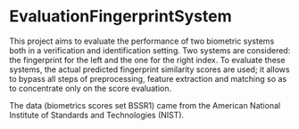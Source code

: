 # EvaluationFingerprintSystem

This project aims to evaluate the performance of two biometric systems both in a verification and
identification setting. Two systems are considered: the fingerprint for the left and the one for the right index. To
evaluate these systems, the actual predicted fingerprint similarity scores are used; it allows to bypass all steps
of preprocessing, feature extraction and matching so as to concentrate only on the score evaluation. 

The data (biometrics scores set BSSR1) came from the American National Institute of Standards and Technologies (NIST).

